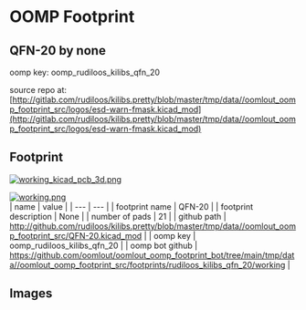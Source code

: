 # OOMP Footprint  
## QFN-20  by none  
  
oomp key: oomp_rudiloos_kilibs_qfn_20  
  
source repo at: [http://gitlab.com/rudiloos/kilibs.pretty/blob/master/tmp/data//oomlout_oomp_footprint_src/logos/esd-warn-fmask.kicad_mod](http://gitlab.com/rudiloos/kilibs.pretty/blob/master/tmp/data//oomlout_oomp_footprint_src/logos/esd-warn-fmask.kicad_mod)  
## Footprint  
  
[![working_kicad_pcb_3d.png](working_kicad_pcb_3d_600.png)](working_kicad_pcb_3d.png)  
  
[![working.png](working_600.png)](working.png)  
| name | value | 
| --- | --- | 
| footprint name | QFN-20 | 
| footprint description | None | 
| number of pads | 21 | 
| github path | http://github.com/rudiloos/kilibs.pretty/blob/master/tmp/data//oomlout_oomp_footprint_src/QFN-20.kicad_mod | 
| oomp key | oomp_rudiloos_kilibs_qfn_20 | 
| oomp bot github | https://github.com/oomlout/oomlout_oomp_footprint_bot/tree/main/tmp/data//oomlout_oomp_footprint_src/footprints/rudiloos_kilibs_qfn_20/working | 
## Images  
